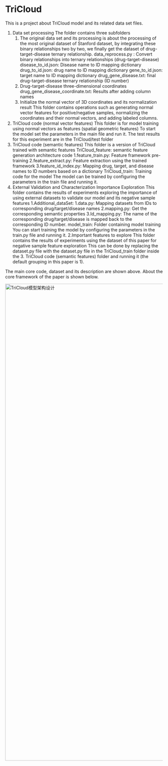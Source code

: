 # TriCloud
This is a project about TriCloud model and its related data set files.

1. Data set processing The folder contains three subfolders
   1. The original data set and its processing is about the processing of the most original dataset of Stanford dataset, by integrating these binary relationships two by two, we finally get the dataset of drug-target-disease ternary relationship.
      data_reprocess.py : Convert binary relationships into ternary relationships (drug-target-disease)
      disease_to_id.json: Disease name to ID mapping dictionary
      drug_to_id.json: drug name to ID mapping dictionary
      gene_to_id.json: target name to ID mapping dictionary
      drug_gene_disease.txt: final drug-target-disease ternary relationship (ID number)
   2. Drug-target-disease three-dimensional coordinates
      drug_gene_disease_coordinate.txt: Results after adding column names
   3. Initialize the normal vector of 3D coordinates and its normalization result
      This folder contains operations such as generating normal vector features for positive/negative samples, normalizing the coordinates and their normal vectors, and adding labeled columns.
2. TriCloud code (normal vector features)
   This folder is for model training using normal vectors as features (spatial geometric features)
   To start the model set the parameters in the main file and run it.
   The test results for this experiment are in the TriCloud/test folder
3. TriCloud code (semantic features)
   This folder is a version of TriCloud trained with semantic features
   TriCloud_feature: semantic feature generation architecture code
      1.feature_train.py: Feature framework pre-training
      2.feature_extract.py: Feature extraction using the trained framework
      3.feature_id_index.py: Mapping drug, target, and disease names to ID numbers based on a dictionary
   TriCloud_train: Training code for the model
      The model can be trained by configuring the parameters in the train file and running it.
4. External Validation and Characterization Importance Exploration
   This folder contains the results of experiments exploring the importance of using external datasets to validate our model and its negative sample features
   1.Additional_dataSet:
      1.data.py: Mapping datasets from IDs to corresponding drug/target/disease names
      2.mapping.py: Get the corresponding semantic properties
      3.Id_mapping.py: The name of the corresponding drug/target/disease is mapped back to the corresponding ID number.
      model_train: Folder containing model training
         You can start training the model by configuring the parameters in the train.py file and running it.
   2.Important features to explore
      This folder contains the results of experiments using the dataset of this paper for negative sample feature exploration
      This can be done by replacing the dataset.py file with the dataset.py file in the TriCloud_train folder inside the 3. TriCloud code (semantic features) folder and running it (the default grouping in this paper is 1).

The main core code, dataset and its description are shown above. About the core framework of the paper is shown below.

<img width="1859" height="1523" alt="TriCloud模型架构设计" src="https://github.com/user-attachments/assets/ddd7fbb0-3fd3-414e-b266-e56d6fecf102" />


   
